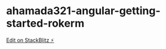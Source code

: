 # ahamada321-angular-getting-started-rokerm

[Edit on StackBlitz ⚡️](https://stackblitz.com/edit/ahamada321-angular-getting-started-rokerm)